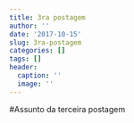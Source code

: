 ```yaml
---
title: 3ra postagem
author: ''
date: '2017-10-15'
slug: 3ra-postagem
categories: []
tags: []
header:
  caption: ''
  image: ''
---
```


#Assunto da terceira postagem